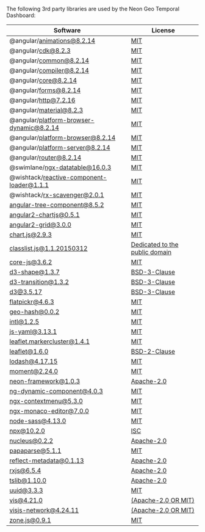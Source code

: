 The following 3rd party libraries are used by the Neon Geo Temporal Dashboard:

| Software  | License |
| ---  | --- |
| @angular/animations@8.2.14 | [MIT](https://github.com/angular/angular) |
| @angular/cdk@8.2.3 | [MIT](https://github.com/angular/components/raw/master/LICENSE) |
| @angular/common@8.2.14 | [MIT](https://github.com/angular/angular) |
| @angular/compiler@8.2.14 | [MIT](https://github.com/angular/angular) |
| @angular/core@8.2.14 | [MIT](https://github.com/angular/angular) |
| @angular/forms@8.2.14 | [MIT](https://github.com/angular/angular) |
| @angular/http@7.2.16 | [MIT](https://github.com/angular/angular) |
| @angular/material@8.2.3 | [MIT](https://github.com/angular/components/raw/master/LICENSE) |
| @angular/platform-browser-dynamic@8.2.14 | [MIT](https://github.com/angular/angular) |
| @angular/platform-browser@8.2.14 | [MIT](https://github.com/angular/angular) |
| @angular/platform-server@8.2.14 | [MIT](https://github.com/angular/angular) |
| @angular/router@8.2.14 | [MIT](https://github.com/angular/angular) |
| @swimlane/ngx-datatable@16.0.3 | [MIT](https://github.com/swimlane/ngx-datatable/raw/master/LICENSE) |
| @wishtack/reactive-component-loader@1.1.1 | [MIT](https://github.com/wishtack/wishtack-steroids/raw/master/LICENSE) |
| @wishtack/rx-scavenger@2.0.1 | [MIT](https://github.com/wishtack/wishtack-steroids/raw/master/LICENSE) |
| angular-tree-component@8.5.2 | [MIT](https://github.com/500tech/angular-tree-component/raw/master/LICENSE) |
| angular2-chartjs@0.5.1 | [MIT](https://github.com/emn178/angular2-chartjs/raw/master/LICENSE.txt) |
| angular2-grid@3.0.0 | [MIT](https://github.com/BTMorton/angular2-grid/raw/master/LICENSE) |
| chart.js@2.9.3 | [MIT](https://github.com/chartjs/Chart.js/raw/master/LICENSE.md) |
| classlist.js@1.1.20150312 | [Dedicated to the public domain](https://github.com/eligrey/classList.js/raw/master/LICENSE.md) |
| core-js@3.6.2 | [MIT](https://github.com/zloirock/core-js/raw/master/LICENSE) |
| d3-shape@1.3.7 | [BSD-3-Clause](https://github.com/d3/d3-shape/raw/master/LICENSE) |
| d3-transition@1.3.2 | [BSD-3-Clause](https://github.com/d3/d3-transition/raw/master/LICENSE) |
| d3@3.5.17 | [BSD-3-Clause](https://github.com/mbostock/d3/raw/master/LICENSE) |
| flatpickr@4.6.3 | [MIT](https://github.com/chmln/flatpickr/raw/master/LICENSE.md) |
| geo-hash@0.0.2 | [MIT](https://github.com/Wayla/geo-hash) |
| intl@1.2.5 | [MIT](https://github.com/andyearnshaw/Intl.js/raw/master/LICENSE.txt) |
| js-yaml@3.13.1 | [MIT](https://github.com/nodeca/js-yaml/raw/master/LICENSE) |
| leaflet.markercluster@1.4.1 | [MIT](https://github.com/Leaflet/Leaflet.markercluster/raw/master/MIT-LICENCE.txt) |
| leaflet@1.6.0 | [BSD-2-Clause](https://github.com/Leaflet/Leaflet/raw/master/LICENSE) |
| lodash@4.17.15 | [MIT](https://github.com/lodash/lodash/raw/master/LICENSE) |
| moment@2.24.0 | [MIT](https://github.com/moment/moment/raw/master/LICENSE) |
| neon-framework@1.0.3 | [Apache-2.0](https://github.com/NextCenturyCorporation/neon-framework/raw/master/LICENSE) |
| ng-dynamic-component@4.0.3 | [MIT](https://github.com/gund/ng-dynamic-component/raw/master/LICENSE) |
| ngx-contextmenu@5.3.0 | [MIT](https://github.com/isaacplmann/ngx-contextmenu/raw/master/LICENSE) |
| ngx-monaco-editor@7.0.0 | [MIT](https://github.com/atularen/ngx-monaco-editor) |
| node-sass@4.13.0 | [MIT](https://github.com/sass/node-sass/raw/master/LICENSE) |
| npx@10.2.0 | [ISC](https://github.com/zkat/npx/raw/master/LICENSE.md) |
| nucleus@0.2.2 | [Apache-2.0](https://github.com/NextCenturyCorporation/nucleus/raw/master/LICENSE) |
| papaparse@5.1.1 | [MIT](https://github.com/mholt/PapaParse/raw/master/LICENSE) |
| reflect-metadata@0.1.13 | [Apache-2.0](https://github.com/rbuckton/reflect-metadata/raw/master/LICENSE) |
| rxjs@6.5.4 | [Apache-2.0](https://github.com/reactivex/rxjs/raw/master/LICENSE.txt) |
| tslib@1.10.0 | [Apache-2.0](https://github.com/Microsoft/tslib/raw/master/LICENSE.txt) |
| uuid@3.3.3 | [MIT](https://github.com/kelektiv/node-uuid/raw/master/LICENSE.md) |
| vis@4.21.0 | [(Apache-2.0 OR MIT)](https://github.com/almende/vis/raw/master/LICENSE-APACHE-2.0) |
| visjs-network@4.24.11 | [(Apache-2.0 OR MIT)](https://github.com/visjs-community/visjs-network/raw/master/LICENSE-APACHE-2.0) |
| zone.js@0.9.1 | [MIT](https://github.com/angular/zone.js/raw/master/LICENSE) |

